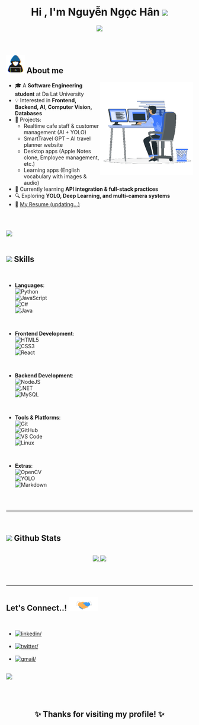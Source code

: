 <h1 align="center"><b>Hi , I'm Nguyễn Ngọc Hân </b><img src="https://media.giphy.com/media/hvRJCLFzcasrR4ia7z/giphy.gif" width="35"></h1>

<p align="center">
  <a href="https://github.com/DenverCoder1/readme-typing-svg">
    <img src="https://readme-typing-svg.herokuapp.com?font=Time+New+Roman&color=cyan&size=25&center=true&vCenter=true&width=600&height=100&lines=👨‍💻+Software+Engineering+Student;Backend+Developer+in+progress;Passionate+about+AI+%26+Computer+Vision;Building+scalable+and+useful+apps;Always+learning+new+things...">
  </a>
</p>

<br>

## <picture><img src="https://github.com/0xAbdulKhalid/0xAbdulKhalid/raw/main/assets/mdImages/about_me.gif" width=50px></picture> **About me**

<picture> <img align="right" src="https://github.com/0xAbdulKhalid/0xAbdulKhalid/raw/main/assets/mdImages/Right_Side.gif" width=250px></picture>

- 🎓 A **Software Engineering student** at Da Lat University  
- 💡 Interested in **Frontend, Backend, AI, Computer Vision, Databases**  
- 🚀 Projects:  
  - Realtime cafe staff & customer management (AI + YOLO)  
  - SmartTravel GPT – AI travel planner website  
  - Desktop apps (Apple Notes clone, Employee management, etc.)  
  - Learning apps (English vocabulary with images & audio)  
- 🌱 Currently learning **API integration & full-stack practices**  
- 🔍 Exploring **YOLO, Deep Learning, and multi-camera systems**  
- 📄 [My Resume (updating...)](#)  

<br><br>

<img src="https://user-images.githubusercontent.com/73097560/115834477-dbab4500-a447-11eb-908a-139a6edaec5c.gif"><br><br>

## <img src="https://media2.giphy.com/media/QssGEmpkyEOhBCb7e1/giphy.gif" width=25px><b> Skills</b>
<br>

<p align="center">

- **Languages**:  
  ![Python](https://img.shields.io/badge/Python-3670A0?style=for-the-badge&logo=python&logoColor=ffdd54)  
  ![JavaScript](https://img.shields.io/badge/JavaScript-F7DF1E.svg?style=for-the-badge&logo=javascript&logoColor=black)  
  ![C#](https://img.shields.io/badge/C%23-239120?style=for-the-badge&logo=c-sharp&logoColor=white)  
  ![Java](https://img.shields.io/badge/Java-%23ED8B00.svg?style=for-the-badge&logo=openjdk&logoColor=white)  

<br>

- **Frontend Development**:  
  ![HTML5](https://img.shields.io/badge/HTML5-%23E34F26.svg?style=for-the-badge&logo=html5&logoColor=white)  
  ![CSS3](https://img.shields.io/badge/CSS3-%231572B6.svg?style=for-the-badge&logo=css3&logoColor=white)  
  ![React](https://img.shields.io/badge/React-20232A.svg?style=for-the-badge&logo=react&logoColor=61DAFB)  

<br>

- **Backend Development**:  
  ![NodeJS](https://img.shields.io/badge/Node.js-339933.svg?style=for-the-badge&logo=nodedotjs&logoColor=white)  
  ![.NET](https://img.shields.io/badge/.NET-512BD4.svg?style=for-the-badge&logo=dotnet&logoColor=white)  
  ![MySQL](https://img.shields.io/badge/MySQL-%2300f.svg?style=for-the-badge&logo=mysql&logoColor=white)  

<br>

- **Tools & Platforms**:  
  ![Git](https://img.shields.io/badge/Git-F05033.svg?style=for-the-badge&logo=git&logoColor=white)  
  ![GitHub](https://img.shields.io/badge/GitHub-181717.svg?style=for-the-badge&logo=github&logoColor=white)  
  ![VS Code](https://img.shields.io/badge/VSCode-0078d7.svg?style=for-the-badge&logo=visual-studio-code&logoColor=white)  
  ![Linux](https://img.shields.io/badge/Linux-FCC624.svg?style=for-the-badge&logo=linux&logoColor=black)  

<br>

- **Extras**:  
  ![OpenCV](https://img.shields.io/badge/OpenCV-27338e.svg?style=for-the-badge&logo=opencv&logoColor=white)  
  ![YOLO](https://img.shields.io/badge/YOLO-FF6F00.svg?style=for-the-badge&logo=ai&logoColor=white)  
  ![Markdown](https://img.shields.io/badge/Markdown-000000.svg?style=for-the-badge&logo=markdown&logoColor=white)  

</p>

<br>
<br>

-----

<br>

## <img src="https://media.giphy.com/media/iY8CRBdQXODJSCERIr/giphy.gif" width="35"><b> Github Stats </b>
<br>

<div align="center">

<a href="https://github.com/HannNguyenNgoc">
  <img src="https://github-readme-stats.vercel.app/api?username=HannNguyenNgoc&include_all_commits=true&count_private=true&show_icons=true&line_height=20&title_color=7A7ADB&icon_color=2234AE&text_color=D3D3D3&bg_color=0,000000,130F40" width="450"/>
  <img src="https://github-readme-stats.vercel.app/api/top-langs?username=HannNguyenNgoc&show_icons=true&locale=en&layout=compact&line_height=20&title_color=7A7ADB&icon_color=2234AE&text_color=D3D3D3&bg_color=0,000000,130F40" width="375"/>
</a>

</div>

<br><br>

-----

## <b> Let's Connect..! </b><img src="https://github.com/0xAbdulKhalid/0xAbdulKhalid/raw/main/assets/mdImages/handshake.gif" width="80">
<br>

<div align='left'>

<ul>

<li>
<a href="https://www.linkedin.com/in/han-nguyen-ngoc" target="_blank">
<img src="https://img.shields.io/badge/linkedin:  HannNguyenNgoc-%2300acee.svg?color=405DE6&style=for-the-badge&logo=linkedin&logoColor=white" alt=linkedin/>
</a>
</li>

<br>

<li>
<a href="https://twitter.com/" target="_blank">
<img src="https://img.shields.io/badge/twitter:  HannNguyenNgoc-%2300acee.svg?color=1DA1F2&style=for-the-badge&logo=twitter&logoColor=white" alt=twitter/>
</a>
</li>

<br>

<li>
<a href="mailto:nhain2508@gmail.com" target="_blank">
<img src="https://img.shields.io/badge/email:  nhain2508@gmail.com-%23EA4335.svg?style=for-the-badge&logo=gmail&logoColor=white" alt=gmail/>
</a>
</li>

</ul>
</div>

<br>

<img src="https://user-images.githubusercontent.com/73097560/115834477-dbab4500-a447-11eb-908a-139a6edaec5c.gif">

<br><br>

<div align='center'>

## <b>✨ Thanks for visiting my profile! ✨</b>

</div>
